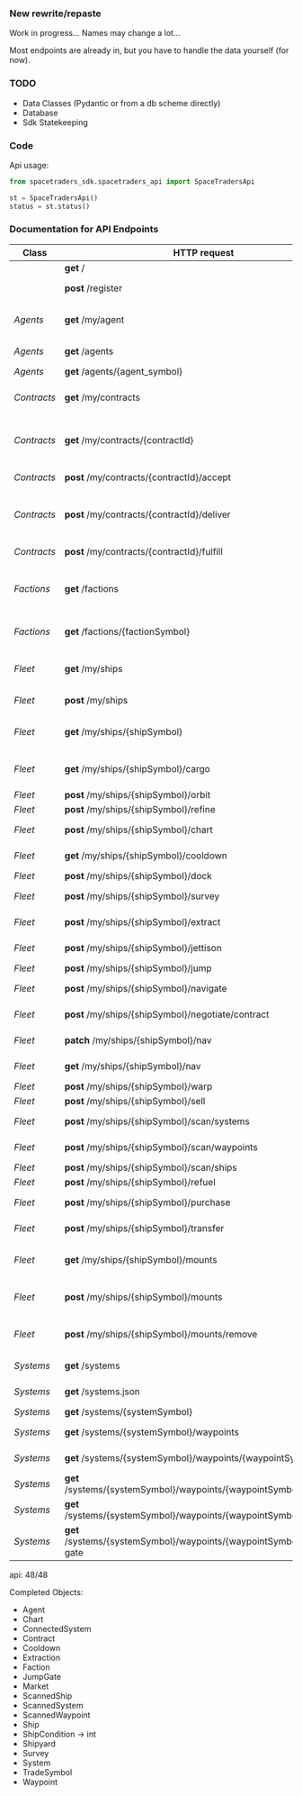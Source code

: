 ### New rewrite/repaste

Work in progress... Names may change a lot...

Most endpoints are already in, but you have to handle the data yourself (for now).


### TODO
- Data Classes (Pydantic or from a db scheme directly)
- Database
- Sdk Statekeeping

### Code

Api usage:

~~~py
from spacetraders_sdk.spacetraders_api import SpaceTradersApi

st = SpaceTradersApi()
status = st.status()
~~~


### Documentation for API Endpoints

Class          | HTTP request  | Description   | Implemented
------------   | ------------- | ------------- | -------------
|              | **get** /     | Status        | api
|              | **post** /register | Register New Agent | api & sdk
| *Agents*     | **get** /my/agent | Fetch your agent's details. | api & sdk
| *Agents*     | **get** /agents | List all Agents. | api
| *Agents*     | **get** /agents/{agent_symbol} | Get Agent. | api
| *Contracts*  | **get** /my/contracts | List all of your contracts. | api
| *Contracts*  | **get** /my/contracts/{contractId} | Get the details of a contract by ID. | api
| *Contracts*  | **post** /my/contracts/{contractId}/accept | Accept a contract. | api
| *Contracts*  | **post** /my/contracts/{contractId}/deliver | Deliver cargo on a given contract. |  api
| *Contracts*  | **post** /my/contracts/{contractId}/fulfill | Fulfill a contract | api
| *Factions*   | **get** /factions | List all discovered factions in the game. |  api
| *Factions*   | **get** /factions/{factionSymbol} | View the details of a faction. |  api
| *Fleet*      | **get** /my/ships | Retrieve all of your ships. |  api
| *Fleet*      | **post** /my/ships | Purchase a ship |  api
| *Fleet*      | **get** /my/ships/{shipSymbol} | Retrieve the details of your ship. |   api
| *Fleet*      | **get** /my/ships/{shipSymbol}/cargo | Retrieve the cargo of your ship. |   api
| *Fleet*      | **post** /my/ships/{shipSymbol}/orbit | Orbit Ship |  api
| *Fleet*      | **post** /my/ships/{shipSymbol}/refine | Ship Refine | api
| *Fleet*      | **post** /my/ships/{shipSymbol}/chart | Create Chart |  api
| *Fleet*      | **get** /my/ships/{shipSymbol}/cooldown | Get Ship Cooldown | api
| *Fleet*      | **post** /my/ships/{shipSymbol}/dock | Dock Ship |  api
| *Fleet*      | **post** /my/ships/{shipSymbol}/survey | Create Survey | api
| *Fleet*      | **post** /my/ships/{shipSymbol}/extract | Extract Resources |  api
| *Fleet*      | **post** /my/ships/{shipSymbol}/jettison | Jettison Cargo | api
| *Fleet*      | **post** /my/ships/{shipSymbol}/jump | Jump Ship |  api
| *Fleet*      | **post** /my/ships/{shipSymbol}/navigate | Navigate Ship |  api
| *Fleet*      | **post** /my/ships/{shipSymbol}/negotiate/contract | Negotiate Contract | api
| *Fleet*      | **patch** /my/ships/{shipSymbol}/nav | Patch Ship Nav | api
| *Fleet*      | **get** /my/ships/{shipSymbol}/nav | Get Ship Nav | api
| *Fleet*      | **post** /my/ships/{shipSymbol}/warp | Warp Ship |  api
| *Fleet*      | **post** /my/ships/{shipSymbol}/sell | Sell Cargo |  api
| *Fleet*      | **post** /my/ships/{shipSymbol}/scan/systems | Scan Systems | api
| *Fleet*      | **post** /my/ships/{shipSymbol}/scan/waypoints | Scan Waypoints | api
| *Fleet*      | **post** /my/ships/{shipSymbol}/scan/ships | Scan Ships | api
| *Fleet*      | **post** /my/ships/{shipSymbol}/refuel | Refuel Ship |  api
| *Fleet*      | **post** /my/ships/{shipSymbol}/purchase | Purchase Cargo |  api
| *Fleet*      | **post** /my/ships/{shipSymbol}/transfer | Transfer Cargo |  api
| *Fleet*      | **get** /my/ships/{shipSymbol}/mounts | Get the mounts on a ship. | api
| *Fleet*      | **post** /my/ships/{shipSymbol}/mounts | Install a mount on a ship. | api
| *Fleet*      | **post** /my/ships/{shipSymbol}/mounts/remove | Remove a mount from a ship. | api
| *Systems*    | **get** /systems | List Systems |  api
| *Systems*    | **get** /systems.json | Get all systems. |   api
| *Systems*    | **get** /systems/{systemSymbol} | Get System |  api
| *Systems*    | **get** /systems/{systemSymbol}/waypoints | List Waypoints |  api
| *Systems*    | **get** /systems/{systemSymbol}/waypoints/{waypointSymbol} | Get Waypoint |  api
| *Systems*    | **get** /systems/{systemSymbol}/waypoints/{waypointSymbol}/market | Get Market |  api
| *Systems*    | **get** /systems/{systemSymbol}/waypoints/{waypointSymbol}/shipyard | Get Shipyard |  api
| *Systems*    | **get** /systems/{systemSymbol}/waypoints/{waypointSymbol}/jump-gate | Get Jump Gate | api


api: 48/48


Completed Objects:
- Agent
- Chart
- ConnectedSystem
- Contract
- Cooldown
- Extraction
- Faction
- JumpGate
- Market
- ScannedShip
- ScannedSystem
- ScannedWaypoint
- Ship
- ShipCondition -> int
- Shipyard
- Survey
- System
- TradeSymbol
- Waypoint


